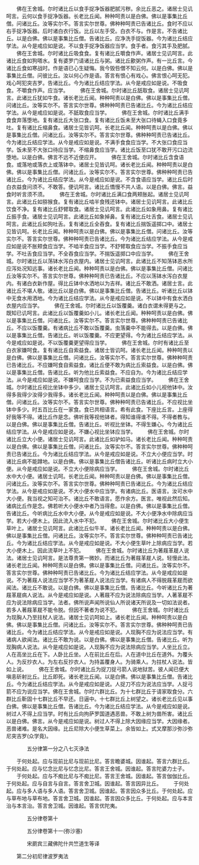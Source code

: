 <!-- { "loadSidebar": true } -->
　　佛在王舍城。尔时诸比丘以食手捉净饭器肥腻污秽。余比丘恶之。诸居士见讥呵言。云何以食手捉净饭器。长老比丘闻。种种呵责以是白佛。佛以是事集比丘僧。问诸比丘。汝等实尔不。答言实尔世尊。佛种种呵责已告诸比丘。食时不应以右手捉净饭器。后时诸白衣行饭。比丘以左手受。白衣不与。作是言。不告诸比丘。以是白佛。佛以是事集比丘僧。告诸比丘。应净洗手捉饭器。今为诸比丘结应学法。从今是戒应如是说。不以食手捉净饭器应当学。食手者。食污其手及肥腻。
　　佛在王舍城。尔时诸比丘吸食食。复有诸比丘嚼食作声。诸居士见讥呵言。此诸比丘食如狗嗒水。复有婆罗门请诸比丘与粥。诸比丘歠粥作声。有一比丘言。今诸比丘食如寒战时。作是语已心生疑悔。我今毁呰僧不知云何。以是白佛。佛以是事集比丘僧。问彼比丘。汝以何心作是语。答言有恨心有戏心。佛言恨心呵无犯。戏心呵犯突吉罗。告诸比丘。今为诸比丘结应学法。从今是戒应如是说。不吸食食。不嚼食作声。应当学。
　　佛在王舍城。尔时诸比丘舐取食。诸居士见讥呵言。此诸比丘犹如牛食。诸长老比丘闻。种种呵责以是白佛。佛以是事集比丘僧。问诸比丘。汝等实尔不。答言实尔世尊。佛种种呵责已告诸比丘。今为诸比丘结应学法。从今是戒应如是说。不舐取食应当学。
　　佛在王舍城。尔时诸比丘满手食食弃落堕地。复有诸比丘大张口食。复有诸比丘饭未至大张口待蝇入口食竟多吐。复有诸比丘缩鼻食。诸居士见皆讥呵。长老比丘闻。种种呵责以是白佛。佛以是事集比丘僧。问诸比丘。汝等实尔不。答言实尔世尊。佛种种呵责已告诸比丘。今为诸比丘结应学法。从今是戒应如是说。不满手食食应当学。不大张口食应当学。饭未至不大张口待应当学。不缩鼻食应当学。诸比丘饭至口犹不敢开污口边流堕地。以是白佛。佛言不远不近便应开。
　　佛在王舍城。尔时诸比丘含食语食。或落地或落衣上或落钵中。诸居士见皆讥呵。诸长老比丘闻。种种呵责以是白佛。佛以是事集比丘僧。问诸比丘。汝等实尔不。答言实尔世尊。佛种种呵责已告诸比丘。今为诸比丘结应学法。从今是戒应如是说。不含食语应当学。诸比丘后时白衣益食问须不。不敢答。便讥呵言。诸比丘憍慢不共人语。以是白佛。佛言。益食时听言须不须。
　　佛在王舍城。尔时诸比丘满口食两颊胀起。诸居士见讥呵言。此诸比丘如猕猴食。复有诸比丘啮半食残还钵中。诸居士见讥呵言。此诸比丘饮食不净。复有诸比丘舒臂取食。诸居士见讥呵言。此诸比丘如象用鼻。复有诸比丘振手食。诸居士见讥呵言。此诸比丘如象掉鼻。复有诸比丘吐舌食。诸居士见讥呵言。此诸比丘如狗吐舌。复有诸比丘全吞食。复有诸比丘揣饭遥掷口中。诸居士见皆讥呵。长老比丘闻。种种呵责以是白佛。佛以是事集比丘僧。问诸比丘。汝等实尔不。答言实尔世尊。佛种种呵责已告诸比丘。今为诸比丘结应学法。从今是戒应如是说不胀颊食应当学。不啮半食应当学。不舒臂取食应当学。不振手食应当学。不吐舌食应当学。不全吞食应当学。不揣饭遥掷口中应当学。
　　佛在王舍城。尔时诸比丘以荡钵水泻白衣屋内。诸居士见讥呵言。此诸比丘不知荡钵恶水所应泻处况知远事。诸长老比丘闻。种种呵责以是白佛。佛以是事集比丘僧。问诸比丘汝等实尔不。答言实尔世尊。佛种种呵责已告诸比丘。不应以荡钵水泻白衣屋内。有诸白衣新作屋。得比丘钵中水洒地以为吉祥。诸比丘不敢洒。诸居士言。此诸比丘不堪人敬。诸比丘以是白佛。佛以是事集比丘僧。告诸比丘。听诸比丘以钵中无食水用洒地。今为诸比丘结应学法。从今是戒应如是说。不以钵中有食水洒白衣屋内应当学。
　　佛在王舍城。尔时诸比丘以饭覆羹。诸白衣谓未得更与之。既知已讥呵言。此诸比丘以饭覆羹如小儿。诸长老比丘闻。种种呵责以是白佛。佛以是事集比丘僧。问诸比丘。汝等实尔不。答言实尔世尊。佛种种呵责已告诸比丘。不应以饭覆羹。有诸病比丘不敢以饭覆羹。虫落羹中不能得去。以是白佛。佛以是事集比丘僧。告诸比丘。听以饭覆羹。不应更望得。今为诸比丘结应学法。从今是戒应如是说。不以饭覆羹更望得应当学。
　　佛在王舍城。尔时有诸比丘至白衣家嫌呵食。复有诸比丘自索益食。诸居士皆讥呵。诸长老比丘闻。种种呵责以是白佛。佛以是事集比丘僧。问诸比丘。汝等实尔不。答言实尔世尊。佛种种呵责已告诸比丘。不应嫌呵食自索益食。诸比丘便不敢为病比丘索益食。以是白佛。佛以是事集比丘僧。告诸比丘。听为他比丘索益食。不应自为。今为诸比丘结应学法。从今是戒应如是说。不嫌呵食应当学。不为已索益食应当学。
　　佛在王舍城。尔时诸比丘视比坐钵中多少。诸居士见讥呵言。此诸比丘如小儿视他钵中。汝得多我得少汝得少我得多。诸长老比丘闻。种种呵责以是白佛。佛以是事集比丘僧。问诸比丘。汝等实尔不。答言实尔世尊。佛种种呵责已告诸比丘。不应视比坐钵中多少。时五百比丘在一家食。食已共相语言。希有此食。下座比丘言。上座得好我等不得。诸比丘作是念。佛听我等视他钵者。得知谁得谁不得。不得者教与。以是白佛。佛以是事集比丘僧。告诸比丘。听视比坐钵。不得生嫌心。今为诸比丘结应学法。从今是戒应如是说。不嫌心视比坐钵应当学。
　　佛在王舍城。尔时诸比丘立大小便。诸居士见讥呵言。此诸比丘如驴如马。诸长老比丘闻。种种呵责以是白佛。佛以是事集比丘僧。问诸比丘。汝等实尔不。答言实尔世尊。佛种种呵责已告诸比丘。今为诸比丘结应学法。从今是戒应如是说。不立大小便应当学。时诸比丘病不能蹲地。以是白佛。佛以是事集比丘僧告诸比丘。听诸比丘病时立大小便。从今是戒应如是说。不立大小便除病应当学。
　　佛在王舍城。尔时诸比丘水中大小便。诸居士讥呵。长老比丘闻。种种呵责以是白佛。佛以是事集比丘僧。问诸比丘。汝等实尔不。答言实尔世尊。佛种种呵责已告诸比丘。今为诸比丘结应学法。从今是戒应如是说。不大小便水中应当学。有诸病比丘。医语言。汝可水中大小便。我当视之知可治不。诸比丘不敢语言。愿作余方。医言。唯视此然后知。诸病比丘作是念。佛若听大小便水中者乃当得愈。以是白佛。佛以是事集比丘僧。告诸比丘。今听病比丘水中大小便。从今是戒应如是说。不大小便净水中除病应当学。若大小便木上。因此流入水中不犯。
　　佛在王舍城。尔时诸比丘大小便生草叶上。诸居士见讥呵言。此诸比丘似牛羊。诸长老比丘闻。种种呵责以是白佛。佛以是事集比丘僧。问诸比丘。汝等实尔不。答言实尔世尊。佛种种呵责已告诸比丘。今为诸比丘结应学法。从今是戒应如是说。不大小便生草叶上除病应当学。若大小便木上。因此流草叶上不犯。
　　佛在王舍城。尔时诸比丘为著屐革屣人说法。诸居士见讥呵言。是法尊贵第一微妙。而诸比丘为著屐革屣人说。轻慢此法。诸长老比丘闻。种种呵责以是白佛。佛以是事集比丘僧。问诸比丘。汝等实尔不。答言实尔世尊。佛种种呵责已告诸比丘。今为诸比丘结应学法。从今是戒应如是说。不为著屐人说法应当学不为著革屣人说法应当学。有诸病人不得脱屐革屣而欲闻法。诸比丘不敢说。以是白佛。佛以是事集比丘僧。告诸比丘。今听诸比丘为著屐革屣病人说法。从今是戒应如是说。人著屐不应为说法除病应当学。人著革屣不应为说法除病应当学。法者。佛所说声闻所说仙人所说诸天所说及一切如法说者。若多人著屐革屣不能令脱。但因不著者为说不犯。
　　佛在王舍城。尔时诸比丘为现胸人乃至拄杖人说法。诸居士见讥呵如上。诸长老比丘闻。种种呵责以是白佛。佛以是事集比丘僧。问诸比丘。汝等实尔不。答言实尔世尊。佛种种呵责已告诸比丘。今为诸比丘结应学法。从今是戒应如是说。人现胸不应为说法应当学。有诸病人欲闻法。诸比丘不敢为说。以是白佛。佛以是事集比丘僧。告诸比丘。听为现胸病人说法。从今是戒应如是说。人现胸不应为说法除病应当学。人坐比丘立。人在高坐比丘在下。人卧比丘坐。人在前比丘在后。人在道中比丘在道外。为覆头人。为反抄衣人。为左右反抄衣人。为持盖覆身人。为骑乘人。为拄杖人说法。皆如上说。
　　佛在王舍城。尔时诸比丘为捉刀捉弓箭人说地狱苦。彼人闻已便大嗔恚斫射比丘。比丘即死。诸长老比丘闻。以是白佛。佛以是事集比丘僧。告诸比丘。今为诸比丘结应学法。从今是戒应如是说。人捉刀不应为说法应当学。人捉弓箭不应为说应当学。佛在王舍城。尔时六群比丘。为十七群比丘于请家取食分。六群比丘靳固十七群比丘不早还。日逼中。十七群比丘上树望之。诸长老比丘见以事白佛。佛以是事集比丘僧。告诸比丘。今为诸比丘结应学法。从今是戒应如是说。树过人不得上应当学。时有比丘向拘萨罗国道遇恶兽。不敢上树为兽所害。诸比丘以是白佛。佛言。从今是戒应如是说。树过人不得上除大因缘应当学。大因缘者。恶兽诸难。是名大因缘。比丘尼除大小便生草菜上。余皆如上。式叉摩那沙弥沙弥尼突吉罗(众学竟)。

　　　　五分律第一分之八七灭诤法

　　于何处起。应与现前比尼与现前比尼。答言瞻婆城。因谁起。答言六群比丘。于何处起。应与忆念比尼与忆念比尼。答言王舍城。因谁起。答言陀婆力士子。
　　于何处起。应与不痴比尼与不痴比尼。答言王舍城。因谁起。答言伽伽比丘。于何处起。应与自言与自言。答言舍卫城。因谁起。答言因异比丘。
　　于何处起。应与多人语与多人语。答言舍卫城。因谁起。答言因众多比丘。于何处起。应与草布地与草布地。答言舍卫城。因谁起。答言因众多比丘。于何处起。应与本言治与本言治。答言舍卫城。因谁起。答言优陀夷。

　　　　五分律卷第十



　　　　五分律卷第十一(弥沙塞)

　　　　宋罽宾三藏佛陀什共竺道生等译

　　第二分初尼律波罗夷法

